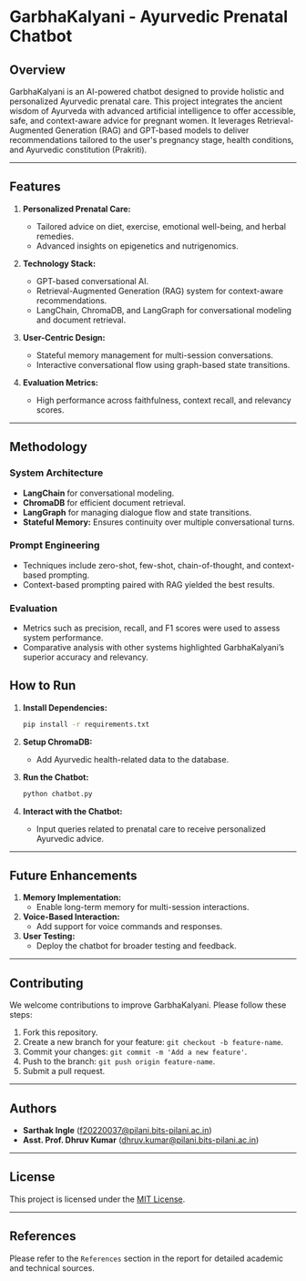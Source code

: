 # GarbhaKalyani - Ayurvedic Prenatal Chatbot

## Overview
GarbhaKalyani is an AI-powered chatbot designed to provide holistic and personalized Ayurvedic prenatal care. This project integrates the ancient wisdom of Ayurveda with advanced artificial intelligence to offer accessible, safe, and context-aware advice for pregnant women. It leverages Retrieval-Augmented Generation (RAG) and GPT-based models to deliver recommendations tailored to the user's pregnancy stage, health conditions, and Ayurvedic constitution (Prakriti).

---

## Features

1. **Personalized Prenatal Care:**
   - Tailored advice on diet, exercise, emotional well-being, and herbal remedies.
   - Advanced insights on epigenetics and nutrigenomics.

2. **Technology Stack:**
   - GPT-based conversational AI.
   - Retrieval-Augmented Generation (RAG) system for context-aware recommendations.
   - LangChain, ChromaDB, and LangGraph for conversational modeling and document retrieval.

3. **User-Centric Design:**
   - Stateful memory management for multi-session conversations.
   - Interactive conversational flow using graph-based state transitions.

4. **Evaluation Metrics:**
   - High performance across faithfulness, context recall, and relevancy scores.

---

## Methodology

### System Architecture
- **LangChain** for conversational modeling.
- **ChromaDB** for efficient document retrieval.
- **LangGraph** for managing dialogue flow and state transitions.
- **Stateful Memory:** Ensures continuity over multiple conversational turns.

### Prompt Engineering
- Techniques include zero-shot, few-shot, chain-of-thought, and context-based prompting.
- Context-based prompting paired with RAG yielded the best results.

### Evaluation
- Metrics such as precision, recall, and F1 scores were used to assess system performance.
- Comparative analysis with other systems highlighted GarbhaKalyani’s superior accuracy and relevancy.



## How to Run

1. **Install Dependencies:**
   ```bash
   pip install -r requirements.txt
   ```

2. **Setup ChromaDB:**
   - Add Ayurvedic health-related data to the database.

3. **Run the Chatbot:**
   ```bash
   python chatbot.py
   ```

4. **Interact with the Chatbot:**
   - Input queries related to prenatal care to receive personalized Ayurvedic advice.

---

## Future Enhancements

1. **Memory Implementation:**
   - Enable long-term memory for multi-session interactions.
2. **Voice-Based Interaction:**
   - Add support for voice commands and responses.
3. **User Testing:**
   - Deploy the chatbot for broader testing and feedback.

---

## Contributing
We welcome contributions to improve GarbhaKalyani. Please follow these steps:

1. Fork this repository.
2. Create a new branch for your feature: `git checkout -b feature-name`.
3. Commit your changes: `git commit -m 'Add a new feature'`.
4. Push to the branch: `git push origin feature-name`.
5. Submit a pull request.

---

## Authors
- **Sarthak Ingle** ([f20220037@pilani.bits-pilani.ac.in](mailto:f20220037@pilani.bits-pilani.ac.in))
- **Asst. Prof. Dhruv Kumar** ([dhruv.kumar@pilani.bits-pilani.ac.in](mailto:dhruv.kumar@pilani.bits-pilani.ac.in))

---

## License
This project is licensed under the [MIT License](LICENSE).

---

## References
Please refer to the `References` section in the report for detailed academic and technical sources.

